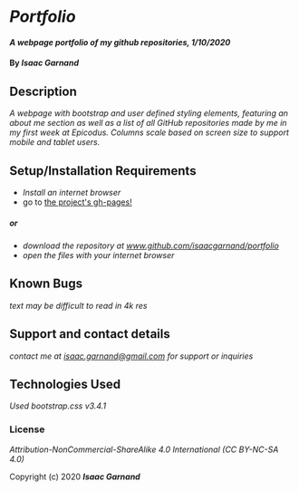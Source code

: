 # _Portfolio_

#### _A webpage portfolio of my github repositories, 1/10/2020_

#### By _**Isaac Garnand**_

## Description

_A webpage with bootstrap and user defined styling elements, featuring an about me section as well as a list of all GitHub repositories made by me in my first week at Epicodus. Columns scale based on screen size to support mobile and tablet users._

## Setup/Installation Requirements

* _Install an internet browser_
* go to [the project's gh-pages!](http://isaacgarnand.github.io/portfolio)
##### _or_ ######
* _download the repository at www.github.com/isaacgarnand/portfolio_
* _open the files with your internet browser_

## Known Bugs

_text may be difficult to read in 4k res_

## Support and contact details

_contact me at isaac.garnand@gmail.com for support or inquiries_

## Technologies Used

_Used bootstrap.css v3.4.1_

### License

*Attribution-NonCommercial-ShareAlike 4.0 International (CC BY-NC-SA 4.0)*

Copyright (c) 2020 **_Isaac Garnand_**
